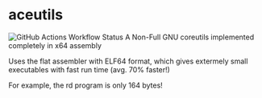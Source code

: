 # aceutils
![GitHub Actions Workflow Status](https://img.shields.io/github/actions/workflow/status/aceinetx/aceutils/makefile.yml)
A Non-Full GNU coreutils implemented completely in x64 assembly

Uses the flat assembler with ELF64 format, which gives extermely small executables with fast run time (avg. 70% faster!)

For example, the rd program is only 164 bytes!
